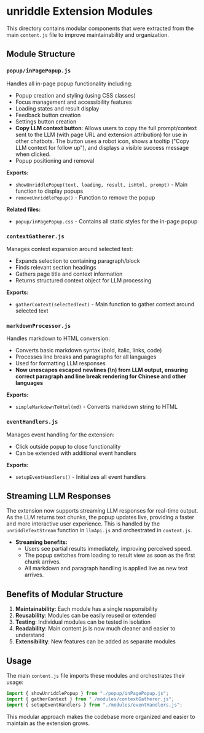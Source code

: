 # unriddle Extension Modules

This directory contains modular components that were extracted from the main `content.js` file to improve maintainability and organization.

## Module Structure

### `popup/inPagePopup.js`
Handles all in-page popup functionality including:
- Popup creation and styling (using CSS classes)
- Focus management and accessibility features
- Loading states and result display
- Feedback button creation
- Settings button creation
- **Copy LLM context button**: Allows users to copy the full prompt/context sent to the LLM (with page URL and extension attribution) for use in other chatbots. The button uses a robot icon, shows a tooltip ("Copy LLM context for follow up"), and displays a visible success message when clicked.
- Popup positioning and removal

**Exports:**
- `showUnriddlePopup(text, loading, result, isHtml, prompt)` - Main function to display popups
- `removeUnriddlePopup()` - Function to remove the popup

**Related files:**
- `popup/inPagePopup.css` - Contains all static styles for the in-page popup

### `contextGatherer.js`
Manages context expansion around selected text:
- Expands selection to containing paragraph/block
- Finds relevant section headings
- Gathers page title and context information
- Returns structured context object for LLM processing

**Exports:**
- `gatherContext(selectedText)` - Main function to gather context around selected text

### `markdownProcessor.js`
Handles markdown to HTML conversion:
- Converts basic markdown syntax (bold, italic, links, code)
- Processes line breaks and paragraphs for all languages
- Used for formatting LLM responses
- **Now unescapes escaped newlines (\\n) from LLM output, ensuring correct paragraph and line break rendering for Chinese and other languages**

**Exports:**
- `simpleMarkdownToHtml(md)` - Converts markdown string to HTML

### `eventHandlers.js`
Manages event handling for the extension:
- Click outside popup to close functionality
- Can be extended with additional event handlers

**Exports:**
- `setupEventHandlers()` - Initializes all event handlers

## Streaming LLM Responses

The extension now supports streaming LLM responses for real-time output. As the LLM returns text chunks, the popup updates live, providing a faster and more interactive user experience. This is handled by the `unriddleTextStream` function in `llmApi.js` and orchestrated in `content.js`.

- **Streaming benefits:**
  - Users see partial results immediately, improving perceived speed.
  - The popup switches from loading to result view as soon as the first chunk arrives.
  - All markdown and paragraph handling is applied live as new text arrives.

## Benefits of Modular Structure

1. **Maintainability**: Each module has a single responsibility
2. **Reusability**: Modules can be easily reused or extended
3. **Testing**: Individual modules can be tested in isolation
4. **Readability**: Main content.js is now much cleaner and easier to understand
5. **Extensibility**: New features can be added as separate modules

## Usage

The main `content.js` file imports these modules and orchestrates their usage:

```javascript
import { showUnriddlePopup } from "./popup/inPagePopup.js";
import { gatherContext } from "./modules/contextGatherer.js";
import { setupEventHandlers } from "./modules/eventHandlers.js";
```

This modular approach makes the codebase more organized and easier to maintain as the extension grows. 